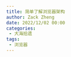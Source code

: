 ```yaml
---
title: 简单了解浏览器架构
author: Zack Zheng
date: 2022/12/02 00:00
categories:
 - 大海拾遗
tags:
 - 浏览器
---
```



<simple-img src="https://gitee.com/zackzhengxy/picGallery/raw/main/imgs/简单了解浏览器架构.png" />
